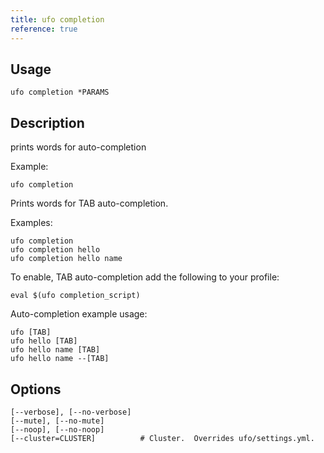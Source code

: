 ```yaml
---
title: ufo completion
reference: true
---
```


## Usage

    ufo completion *PARAMS

## Description

prints words for auto-completion

Example:

    ufo completion

Prints words for TAB auto-completion.

Examples:

    ufo completion
    ufo completion hello
    ufo completion hello name

To enable, TAB auto-completion add the following to your profile:

    eval $(ufo completion_script)

Auto-completion example usage:

    ufo [TAB]
    ufo hello [TAB]
    ufo hello name [TAB]
    ufo hello name --[TAB]


## Options

```
[--verbose], [--no-verbose]  
[--mute], [--no-mute]        
[--noop], [--no-noop]        
[--cluster=CLUSTER]          # Cluster.  Overrides ufo/settings.yml.
```

